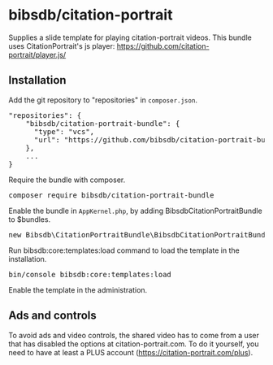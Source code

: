 # bibsdb/citation-portrait

Supplies a slide template for playing citation-portrait videos. This bundle uses CitationPortrait's js player: https://github.com/citation-portrait/player.js/

## Installation

Add the git repository to "repositories" in `composer.json`.

<pre>
"repositories": {
    "bibsdb/citation-portrait-bundle": {
      "type": "vcs",
      "url": "https://github.com/bibsdb/citation-portrait-bundle"
    },
    ...
}
</pre>

Require the bundle with composer.

<pre>
composer require bibsdb/citation-portrait-bundle
</pre>

Enable the bundle in `AppKernel.php`, by adding BibsdbCitationPortraitBundle to $bundles.

<pre>
new Bibsdb\CitationPortraitBundle\BibsdbCitationPortraitBundle()
</pre>

Run bibsdb:core:templates:load command to load the template in the installation.

<pre>
bin/console bibsdb:core:templates:load
</pre>

Enable the template in the administration.

## Ads and controls

To avoid ads and video controls, the shared video has to come from a user
that has disabled the options at citation-portrait.com. To do it yourself, you need to have
at least a PLUS account (https://citation-portrait.com/plus).
